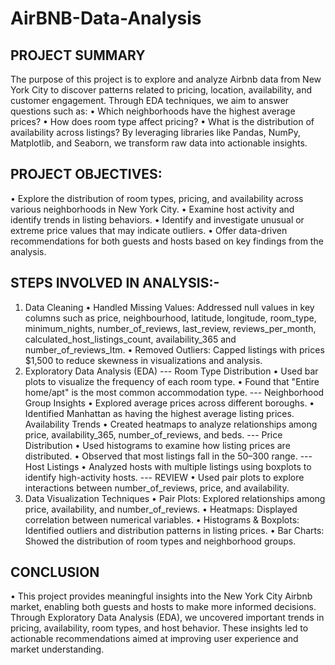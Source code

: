 # AirBNB-Data-Analysis
## PROJECT SUMMARY
The purpose of this project is to explore and analyze Airbnb data from New York City to discover patterns related to pricing, location, availability, and customer engagement. Through EDA techniques, we aim to answer questions such as:
•	Which neighborhoods have the highest average prices?
•	How does room type affect pricing?
•	What is the distribution of availability across listings?
By leveraging libraries like Pandas, NumPy, Matplotlib, and Seaborn, we transform raw data into actionable insights.

## PROJECT OBJECTIVES:
•	Explore the distribution of room types, pricing, and availability across various neighborhoods in New York City.
•	Examine host activity and identify trends in listing behaviors.
•	Identify and investigate unusual or extreme price values that may indicate outliers.
•	Offer data-driven recommendations for both guests and hosts based on key findings from the analysis.
## STEPS INVOLVED IN ANALYSIS:-
1. Data Cleaning
•	Handled Missing Values: Addressed null values in key columns such as price, neighbourhood, latitude, longitude, room_type, minimum_nights, number_of_reviews, last_review, reviews_per_month, calculated_host_listings_count, availability_365 and number_of_reviews_ltm.
•	Removed Outliers: Capped listings with prices  $1,500 to reduce skewness in visualizations and analysis.
2. Exploratory Data Analysis (EDA)
   --- Room Type Distribution
•	Used bar plots to visualize the frequency of each room type.
•	Found that "Entire home/apt" is the most common accommodation type.
   --- Neighborhood Group Insights
•	Explored average prices across different boroughs.
•	Identified Manhattan as having the highest average listing prices.
   Availability Trends
•	Created heatmaps to analyze relationships among price, availability_365, number_of_reviews, and beds.
  --- Price Distribution
•	Used histograms to examine how listing prices are distributed.
•	Observed that most listings fall in the $50–$300 range.
   --- Host Listings
•	Analyzed hosts with multiple listings using boxplots to identify high-activity hosts.
   --- REVIEW
•	Used pair plots to explore interactions between number_of_reviews, price, and availability.
3. Data Visualization Techniques
•	Pair Plots: Explored relationships among price, availability, and number_of_reviews.
•	Heatmaps: Displayed correlation between numerical variables.
•	Histograms & Boxplots: Identified outliers and distribution patterns in listing prices.
•	Bar Charts: Showed the distribution of room types and neighborhood groups.
## CONCLUSION
•	This project provides meaningful insights into the New York City Airbnb market, enabling both guests and hosts to make more informed decisions. Through Exploratory Data Analysis (EDA), we uncovered important trends in pricing, availability, room types, and host behavior. These insights led to actionable recommendations aimed at improving user experience and market understanding.

